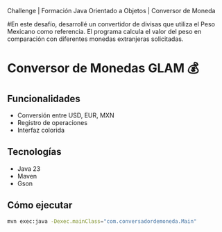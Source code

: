 Challenge | Formación Java Orientado a Objetos | Conversor de Moneda

#En este desafío, desarrollé un convertidor de divisas que utiliza el Peso Mexicano como referencia. El programa calcula el valor del peso en comparación con diferentes monedas extranjeras solicitadas.

# Conversor de Monedas GLAM 💰

## Funcionalidades
- Conversión entre USD, EUR, MXN
- Registro de operaciones
- Interfaz colorida

## Tecnologías
- Java 23
- Maven
- Gson

## Cómo ejecutar
```bash
mvn exec:java -Dexec.mainClass="com.conversadordemoneda.Main"
